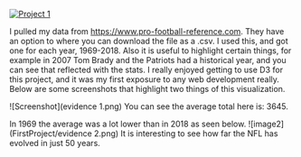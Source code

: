 [![Project 1](https://img.youtube.com/vi/HPKiqgqK9XQ/0.jpg)](https://www.youtube.com/watch?v=HPKiqgqK9XQ "Project 1")


I pulled my data from https://www.pro-football-reference.com. They have an option to where you can download the file as a .csv. I used this, and got one for each year, 1969-2018. Also it is useful to highlight certain things, for example in 2007 Tom Brady and the Patriots had a historical year, and you can see that reflected with the stats. I really enjoyed getting to use D3 for this project, and it was my first exposure to any web development really. Below are some screenshots that highlight two things of this visualization.


![Screenshot](evidence 1.png)
 You can see the average total here is: 3645.

 In 1969 the average was a lot lower than in 2018 as seen below.
 ![image2](FirstProject/evidence 2.png)
 It is interesting to see how far the NFL has evolved in just 50 years.
